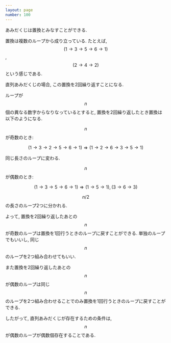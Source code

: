 ```yaml
---
layout: page
number: 100
---
```

あみだくじは置換とみなすことができる.

置換は複数のループから成り立っている. たとえば, $$ (1 \rightarrow 3 \rightarrow 5 \rightarrow 6 \rightarrow 1) $$, $$ (2 \rightarrow 4 \rightarrow 2) $$ という感じである.

直列あみだくじの場合, この置換を2回繰り返すことになる.

ループが $$ n $$ 個の異なる数字からなりなっているとすると, 置換を2回繰り返したとき置換は以下のようになる.

$$ n $$ が奇数のとき:

$$
(1 \rightarrow 3 \rightarrow 2 \rightarrow 5 \rightarrow 6 \rightarrow 1) \Rightarrow (1 \rightarrow 2 \rightarrow 6 \rightarrow 3 \rightarrow 5 \rightarrow 1)
$$

同じ長さのループに変わる.

$$ n $$ が偶数のとき:

$$
(1 \rightarrow 3 \rightarrow 5 \rightarrow 6 \rightarrow 1) \Rightarrow (1 \rightarrow 5 \rightarrow 1), (3 \rightarrow 6 \rightarrow 3)
$$

$$ n / 2 $$ の長さのループ2つに分かれる.

よって, 置換を2回繰り返したあとの $$ n $$ が奇数のループは置換を1回行うときのループに戻すことができる. 単独のループでもいいし, 同じ $$ n $$ のループを2つ組み合わせてもいい.

また置換を2回繰り返したあとの $$ n $$ が偶数のループは同じ $$ n $$ のループを2つ組み合わせることでのみ置換を1回行うときのループに戻すことができる.

したがって, 直列あみだくじが存在するための条件は, $$ n $$ が偶数のループが偶数個存在することである.
